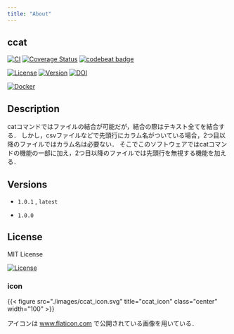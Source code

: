 ```yaml
---
title: "About"
---
```


## ccat

[![CI](https://github.com/tknb-023/ccat/actions/workflows/blank.yml/badge.svg)](https://github.com/tknb-023/ccat/actions/workflows/blank.yml)
[![Coverage Status](https://coveralls.io/repos/github/tknb-023/ccat/badge.svg?branch=main)](https://coveralls.io/github/tknb-023/ccat?branch=main)
[![codebeat badge](https://codebeat.co/badges/7baf5730-be98-43c2-b642-49e7887af865)](https://codebeat.co/projects/github-com-tknb-023-ccat-main)

[![License](https://img.shields.io/github/license/tknb-023/ccat)](https://github.com/tknb-023/ccat/blob/main/LICENSE)
[![Version](https://img.shields.io/badge/Version-1.0.1-orange)](https://github.com/tknb-023/ccat/releases/tag/v1.0.1)
[![DOI](https://zenodo.org/badge/370349891.svg)](https://zenodo.org/badge/latestdoi/370349891)

[![Docker](https://img.shields.io/badge/Docker-saku2975%2Fccat%3A1.0.1-green?logo=docker)](https://hub.docker.com/r/saku2975/ccat)

## Description

catコマンドではファイルの結合が可能だが，結合の際はテキスト全てを結合する．
しかし，csvファイルなどで先頭行にカラム名がついている場合，2つ目以降のファイルではカラム名は必要ない．
そこでこのソフトウェアではcatコマンドの機能の一部に加え，2つ目以降のファイルでは先頭行を無視する機能を加える．

## Versions

- ```1.0.1``` , ```latest```

- ```1.0.0```

## License

MIT License

[![License](https://img.shields.io/github/license/tknb-023/ccat)](https://github.com/tknb-023/ccat/blob/main/LICENSE)

### icon

{{< figure src="./images/ccat_icon.svg" title="ccat_icon" class="center" width="100" >}}

アイコンは www.flaticon.com で公開されている画像を用いている．
